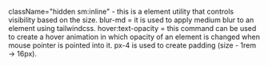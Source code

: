 
className="hidden sm:inline" - this is a element utility that controls visibility based on the size.
blur-md = it is used to apply medium blur to an element using tailwindcss.
hover:text-opacity = this command can be used to create a hover animation in which opacity of an element is changed when mouse pointer is pointed into it.
px-4 is used to create padding (size - 1rem -> 16px).